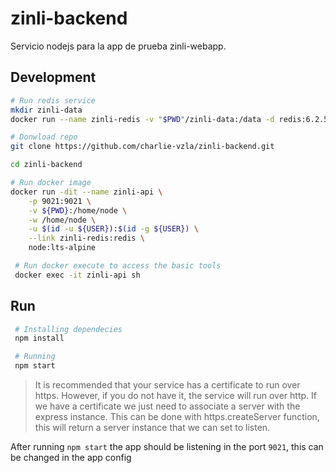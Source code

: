 # zinli-backend

Servicio nodejs para la app de prueba zinli-webapp.

## Development

```sh
# Run redis service
mkdir zinli-data
docker run --name zinli-redis -v "$PWD"/zinli-data:/data -d redis:6.2.5-alpine redis-server --appendonly yes

# Donwload repo
git clone https://github.com/charlie-vzla/zinli-backend.git

cd zinli-backend

# Run docker image
docker run -dit --name zinli-api \
    -p 9021:9021 \
    -v ${PWD}:/home/node \
    -w /home/node \
    -u $(id -u ${USER}):$(id -g ${USER}) \
    --link zinli-redis:redis \
    node:lts-alpine

 # Run docker execute to access the basic tools
 docker exec -it zinli-api sh
```

## Run
```bash
 # Installing dependecies
 npm install

 # Running
 npm start
```

> It is recommended that your service has a certificate to run over https. However, if you do not have it, the service will run over http.
> If we have a certificate we just need to associate a server with the express instance. This can be done with https.createServer function, this will return a server instance that we can set to listen.

After running ```npm start``` the app should be listening in the port ```9021```, this can be changed in the app config
